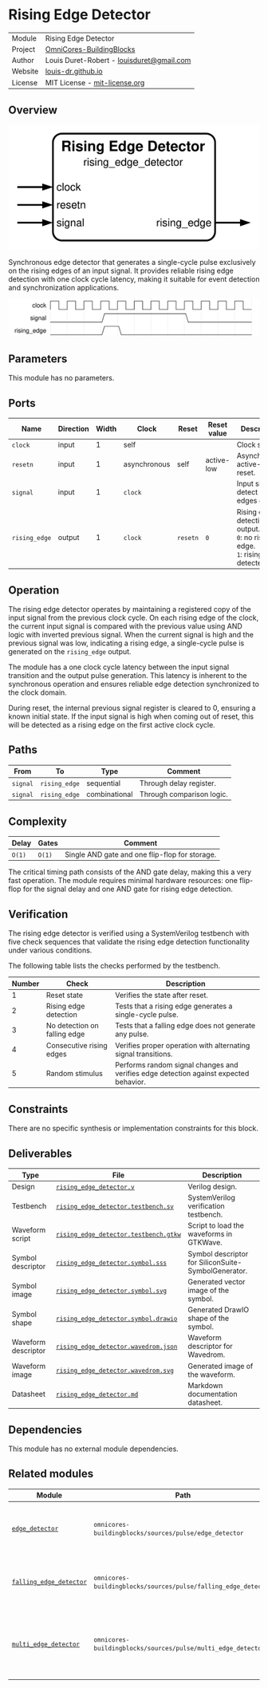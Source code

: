 # Rising Edge Detector

|         |                                                                                  |
| ------- | -------------------------------------------------------------------------------- |
| Module  | Rising Edge Detector                                                             |
| Project | [OmniCores-BuildingBlocks](https://github.com/Louis-DR/OmniCores-BuildingBlocks) |
| Author  | Louis Duret-Robert - [louisduret@gmail.com](mailto:louisduret@gmail.com)         |
| Website | [louis-dr.github.io](https://louis-dr.github.io)                                 |
| License | MIT License - [mit-license.org](https://mit-license.org)                         |

## Overview

![rising_edge_detector](rising_edge_detector.symbol.svg)

Synchronous edge detector that generates a single-cycle pulse exclusively on the rising edges of an input signal. It provides reliable rising edge detection with one clock cycle latency, making it suitable for event detection and synchronization applications.

![rising_edge_detector](rising_edge_detector.wavedrom.svg)

## Parameters

This module has no parameters.

## Ports

| Name          | Direction | Width | Clock        | Reset    | Reset value | Description                                                                           |
| ------------- | --------- | ----- | ------------ | -------- | ----------- | ------------------------------------------------------------------------------------- |
| `clock`       | input     | 1     | self         |          |             | Clock signal.                                                                         |
| `resetn`      | input     | 1     | asynchronous | self     | active-low  | Asynchronous active-low reset.                                                        |
| `signal`      | input     | 1     | `clock`      |          |             | Input signal to detect rising edges on.                                               |
| `rising_edge` | output    | 1     | `clock`      | `resetn` | `0`         | Rising edge detection output.<br/>`0`: no rising edge.<br/>`1`: rising edge detected. |

## Operation

The rising edge detector operates by maintaining a registered copy of the input signal from the previous clock cycle. On each rising edge of the clock, the current input signal is compared with the previous value using AND logic with inverted previous signal. When the current signal is high and the previous signal was low, indicating a rising edge, a single-cycle pulse is generated on the `rising_edge` output.

The module has a one clock cycle latency between the input signal transition and the output pulse generation. This latency is inherent to the synchronous operation and ensures reliable edge detection synchronized to the clock domain.

During reset, the internal previous signal register is cleared to 0, ensuring a known initial state. If the input signal is high when coming out of reset, this will be detected as a rising edge on the first active clock cycle.

## Paths

| From     | To            | Type          | Comment                   |
| -------- | ------------- | ------------- | ------------------------- |
| `signal` | `rising_edge` | sequential    | Through delay register.   |
| `signal` | `rising_edge` | combinational | Through comparison logic. |

## Complexity

| Delay  | Gates  | Comment                                        |
| ------ | ------ | ---------------------------------------------- |
| `O(1)` | `O(1)` | Single AND gate and one flip-flop for storage. |

The critical timing path consists of the AND gate delay, making this a very fast operation. The module requires minimal hardware resources: one flip-flop for the signal delay and one AND gate for rising edge detection.

## Verification

The rising edge detector is verified using a SystemVerilog testbench with five check sequences that validate the rising edge detection functionality under various conditions.

The following table lists the checks performed by the testbench.

| Number | Check                        | Description                                                                           |
| ------ | ---------------------------- | ------------------------------------------------------------------------------------- |
| 1      | Reset state                  | Verifies the state after reset.                                                       |
| 2      | Rising edge detection        | Tests that a rising edge generates a single-cycle pulse.                              |
| 3      | No detection on falling edge | Tests that a falling edge does not generate any pulse.                                |
| 4      | Consecutive rising edges     | Verifies proper operation with alternating signal transitions.                        |
| 5      | Random stimulus              | Performs random signal changes and verifies edge detection against expected behavior. |

## Constraints

There are no specific synthesis or implementation constraints for this block.

## Deliverables

| Type                | File                                                                         | Description                                         |
| ------------------- | ---------------------------------------------------------------------------- | --------------------------------------------------- |
| Design              | [`rising_edge_detector.v`](rising_edge_detector.v)                           | Verilog design.                                     |
| Testbench           | [`rising_edge_detector.testbench.sv`](rising_edge_detector.testbench.sv)     | SystemVerilog verification testbench.               |
| Waveform script     | [`rising_edge_detector.testbench.gtkw`](rising_edge_detector.testbench.gtkw) | Script to load the waveforms in GTKWave.            |
| Symbol descriptor   | [`rising_edge_detector.symbol.sss`](rising_edge_detector.symbol.sss)         | Symbol descriptor for SiliconSuite-SymbolGenerator. |
| Symbol image        | [`rising_edge_detector.symbol.svg`](rising_edge_detector.symbol.svg)         | Generated vector image of the symbol.               |
| Symbol shape        | [`rising_edge_detector.symbol.drawio`](rising_edge_detector.symbol.drawio)   | Generated DrawIO shape of the symbol.               |
| Waveform descriptor | [`rising_edge_detector.wavedrom.json`](rising_edge_detector.wavedrom.json)   | Waveform descriptor for Wavedrom.                   |
| Waveform image      | [`rising_edge_detector.wavedrom.svg`](rising_edge_detector.wavedrom.svg)     | Generated image of the waveform.                    |
| Datasheet           | [`rising_edge_detector.md`](rising_edge_detector.md)                         | Markdown documentation datasheet.                   |

## Dependencies

This module has no external module dependencies.

## Related modules

| Module                                                                       | Path                                                           | Comment                                                          |
| ---------------------------------------------------------------------------- | -------------------------------------------------------------- | ---------------------------------------------------------------- |
| [`edge_detector`](../edge_detector/edge_detector.md)                         | `omnicores-buildingblocks/sources/pulse/edge_detector`         | Edge detector for both rising and falling edges.                 |
| [`falling_edge_detector`](../falling_edge_detector/falling_edge_detector.md) | `omnicores-buildingblocks/sources/pulse/falling_edge_detector` | Edge detector variant for falling edges only.                    |
| [`multi_edge_detector`](../multi_edge_detector/multi_edge_detector.md)       | `omnicores-buildingblocks/sources/pulse/multi_edge_detector`   | Edge detector with separate output for rising and falling edges. |
